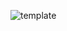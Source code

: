 ![template](https://raw.githubusercontent.com/ShriIraCatalog/resources-two/refs/heads/master/2025/04/20/20250420140453.png)
